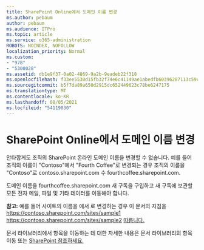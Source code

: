 ```yaml
---
title: SharePoint Online에서 도메인 이름 변경
ms.author: pebaum
author: pebaum
ms.audience: ITPro
ms.topic: article
ms.service: o365-administration
ROBOTS: NOINDEX, NOFOLLOW
localization_priority: Normal
ms.custom:
- "978"
- "5300028"
ms.assetid: db1e9f37-0a02-4869-9a2b-9eadeb22f318
ms.openlocfilehash: f33ee5530d15fb32f74e6c41149ae1abedfb60396287113c59c6b4dc3af24017
ms.sourcegitcommit: b5f7da89a650d2915dc652449623c78be6247175
ms.translationtype: MT
ms.contentlocale: ko-KR
ms.lasthandoff: 08/05/2021
ms.locfileid: "54119830"
---
```

# <a name="change-domain-name-in-sharepoint-online"></a>SharePoint Online에서 도메인 이름 변경

안타깝게도 조직의 SharePoint 온라인 도메인 이름을 변경할 수 없습니다. 예를 들어 조직의 이름이 "Contoso"에서 "Fourth Coffee"로 변경되는 경우 조직의 이름을 "Contoso"로 contoso.sharepoint.com 수 fourthcoffee.sharepoint.com.
  
도메인 이름을 fourthcoffee.sharepoint.com 새 구독을 구입하고 새 구독에 보관할 모든 전자 메일, 파일 및 기타 데이터를 이동해야 합니다.
  
 **참고:** 예를 들어 사이트의 이름을 에서 로 변경하는 경우 이 문서의 지침을 https://contoso.sharepoint.com/sites/sample1 https://contoso.sharepoint.com/sites/sample2 [따릅니다.](https://docs.microsoft.com/sharepoint/change-site-address) 
  
문서 라이브러리에서 항목을 이동하는 데 대한 자세한 내용은 문서 라이브러리의 항목 이동 또는 [SharePoint 참조하세요.](https://go.microsoft.com/fwlink/?linkid=2025831)
  